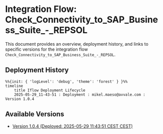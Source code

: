 # Integration Flow: Check_Connectivity_to_SAP_Business_Suite_-_REPSOL

This document provides an overview, deployment history, and links to specific versions for the integration flow `Check_Connectivity_to_SAP_Business_Suite_-_REPSOL`.

## Deployment History
<!-- DEPLOYMENT_TIMELINE_START -->
```mermaid
%%{init: { 'logLevel': 'debug', 'theme': 'forest' } }%%
timeline
    title Iflow Deployment Lifecycle
    2025-05-29_11-43-51 : Deployment : mikel.maeso@avvale.com : Version 1.0.4
```
<!-- DEPLOYMENT_TIMELINE_END -->

## Available Versions
<!-- VERSION_LINKS_START -->
- [Version 1.0.4 (Deployed: 2025-05-29 11:43:51 CEST CEST)](./1.0.4/readme.md)
<!-- VERSION_LINKS_END -->